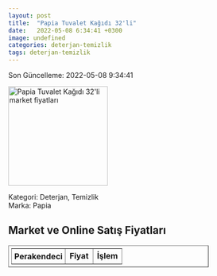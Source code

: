 ```yaml
---
layout: post
title:  "Papia Tuvalet Kağıdı 32'li"
date:   2022-05-08 6:34:41 +0300
image: undefined
categories: deterjan-temizlik
tags: deterjan-temizlik
---
```


Son Güncelleme: 2022-05-08 9:34:41

<img src="undefined" width="200" alt="Papia Tuvalet Kağıdı 32'li market fiyatları" />

Kategori: Deterjan, Temizlik
<br />
Marka: Papia

<h2>Market ve Online Satış Fiyatları</h2>

<table border="1" style="padding: 5px;width:80%;">
  <tr>
    <td style="padding: 5px;"><strong>Perakendeci</strong></td>
    <td><strong>Fiyat</strong></td>
    <td><strong>İşlem</strong></td>
  </tr>
  
</table>
